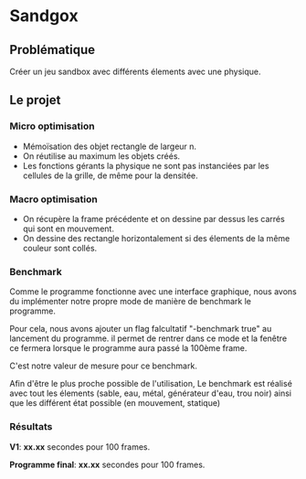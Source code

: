 # Sandgox

## Problématique
Créer un jeu sandbox avec différents élements avec une physique.

## Le projet

### Micro optimisation
- Mémoïsation des objet rectangle de largeur n.
- On réutilise au maximum les objets créés.
- Les fonctions gérants la physique ne sont pas instanciées par les cellules de la grille, de même pour la densitée. 

### Macro optimisation
- On récupère la frame précédente et on dessine par dessus les carrés qui sont en mouvement.
- On dessine des rectangle horizontalement si des élements de la même couleur sont collés.

### Benchmark
Comme le programme fonctionne avec une interface graphique,
nous avons du implémenter notre propre mode de manière de
benchmark le programme.

Pour cela, nous avons ajouter un flag falcultatif
"-benchmark true" au lancement du programme. il permet de
rentrer dans ce mode et la fenêtre ce fermera lorsque le
programme aura passé la 100ème frame.

C'est notre valeur de mesure pour ce benchmark.

Afin d'être le plus proche possible de l'utilisation,
Le benchmark est réalisé avec tout les élements
(sable, eau, métal, générateur d'eau, trou noir)
ainsi que les différent état possible (en mouvement, statique)

### Résultats

**V1**: **xx.xx** secondes pour 100 frames.

**Programme final**: **xx.xx** secondes pour 100 frames.
